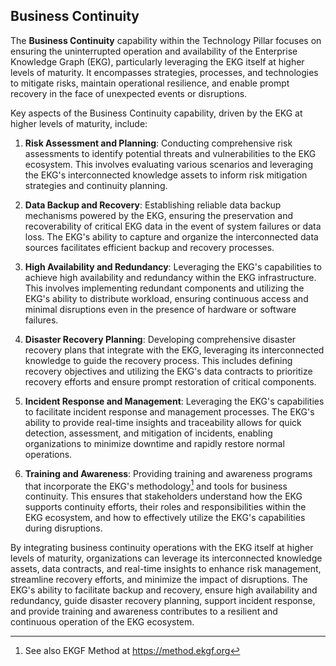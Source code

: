 ## Business Continuity

The **Business Continuity** capability within the Technology Pillar focuses on ensuring
the uninterrupted operation and availability of the Enterprise Knowledge Graph (EKG),
particularly leveraging the EKG itself at higher levels of maturity.
It encompasses strategies, processes, and technologies to mitigate risks,
maintain operational resilience, and enable prompt recovery in the face of
unexpected events or disruptions.

Key aspects of the Business Continuity capability, driven by the EKG at higher levels of
maturity, include:

1. **Risk Assessment and Planning**: Conducting comprehensive risk assessments to
   identify potential threats and vulnerabilities to the EKG ecosystem.
   This involves evaluating various scenarios and leveraging the EKG's interconnected
   knowledge assets to inform risk mitigation strategies and continuity planning.

2. **Data Backup and Recovery**: Establishing reliable data backup mechanisms powered
   by the EKG, ensuring the preservation and recoverability of critical EKG data in
   the event of system failures or data loss.
   The EKG's ability to capture and organize the interconnected data sources facilitates
   efficient backup and recovery processes.

3. **High Availability and Redundancy**: Leveraging the EKG's capabilities to achieve
   high availability and redundancy within the EKG infrastructure.
   This involves implementing redundant components and utilizing the EKG's ability to
   distribute workload, ensuring continuous access and minimal disruptions even in the
   presence of hardware or software failures.

4. **Disaster Recovery Planning**: Developing comprehensive disaster recovery plans
   that integrate with the EKG, leveraging its interconnected knowledge to guide the
   recovery process.
   This includes defining recovery objectives and utilizing the EKG's data contracts
   to prioritize recovery efforts and ensure prompt restoration of critical components.

5. **Incident Response and Management**: Leveraging the EKG's capabilities to facilitate
   incident response and management processes.
   The EKG's ability to provide real-time insights and traceability allows for quick
   detection, assessment, and mitigation of incidents, enabling organizations to minimize
   downtime and rapidly restore normal operations.

6. **Training and Awareness**: Providing training and awareness programs that incorporate
   the EKG's methodology[^method] and tools for business continuity.
   This ensures that stakeholders understand how the EKG supports continuity efforts,
   their roles and responsibilities within the EKG ecosystem, and how to effectively
   utilize the EKG's capabilities during disruptions.

By integrating business continuity operations with the EKG itself at higher levels of
maturity, organizations can leverage its interconnected knowledge assets, data contracts,
and real-time insights to enhance risk management, streamline recovery efforts,
and minimize the impact of disruptions.
The EKG's ability to facilitate backup and recovery, ensure high availability and redundancy,
guide disaster recovery planning, support incident response, and provide training and
awareness contributes to a resilient and continuous operation of the EKG ecosystem.

[^method]: See also EKGF Method at https://method.ekgf.org
